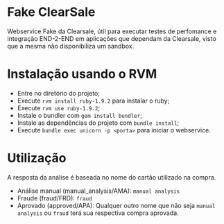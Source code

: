 # Fake ClearSale

Webservice Fake da Clearsale, útil para executar testes de perfomance e integração END-2-END em aplicações que dependam da Clearsale, visto que a mesma não disponibiliza um sandbox.

# Instalação usando o RVM

 - Entre no diretório do projeto;
 - Execute `rvm install ruby-1.9.2` para instalar o ruby;
 - Execute `rvm use ruby-1.9.2`;
 - Instale o bundler com `gem install bundler`;
 - Instale as dependências do projeto com `bundle install`;
 - Execute `bundle exec unicorn -p <porta>` para iniciar o webservice.

# Utilização

A resposta da análise é baseada no nome do cartão utilizado na compra.

* Análise manual (manual_analysis/AMA): `manual analysis`
* Fraude (fraud/FRD): `fraud`
* Aprovado (approved/APA): Qualquer outro nome que não seja `manual analysis` ou `fraud` terá sua respectiva compra aprovada.
